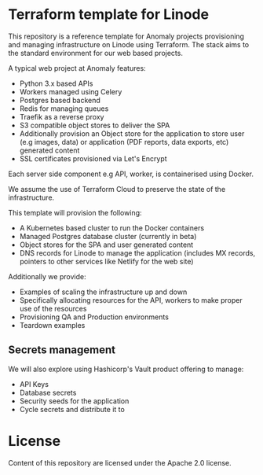 # Terraform template for Linode

This repository is a reference template for Anomaly projects provisioning and managing infrastructure on Linode using Terraform. The stack aims to the standard environment for our web based projects. 

A typical web project at Anomaly features:
- Python 3.x based APIs
- Workers managed using Celery
- Postgres based backend
- Redis for managing queues
- Traefik as a reverse proxy
- S3 compatible object stores to deliver the SPA
- Additionally provision an Object store for the application to store user (e.g images, data) or application (PDF reports, data exports, etc) generated content
- SSL certificates provisioned via Let's Encrypt

Each server side component e.g API, worker, is containerised using Docker.

We assume the use of Terraform Cloud to preserve the state of the infrastructure.

This template will provision the following:
- A Kubernetes based cluster to run the Docker containers
- Managed Postgres database cluster (currently in beta)
- Object stores for the SPA and user generated content
- DNS records for Linode to manage the application (includes MX records, pointers to other services like Netlify for the web site)

Additionally we provide:
- Examples of scaling the infrastructure up and down
- Specifically allocating resources for the API, workers to make proper use of the resources
- Provisioning QA and Production environments
- Teardown examples

## Secrets management

We will also explore using Hashicorp's Vault product offering to manage:
- API Keys
- Database secrets
- Security seeds for the application
- Cycle secrets and distribute it to 

# License
Content of this repository are licensed under the Apache 2.0 license.